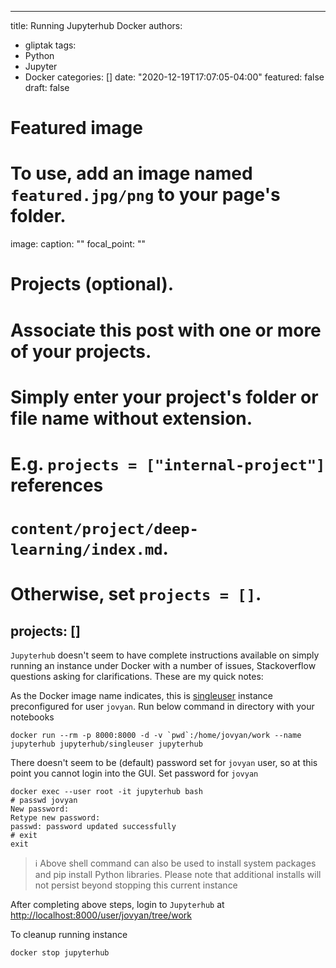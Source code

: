 
---
title: Running Jupyterhub Docker
authors:
- gliptak
tags:
- Python
- Jupyter
- Docker
categories: []
date: "2020-12-19T17:07:05-04:00"
featured: false
draft: false

# Featured image
# To use, add an image named `featured.jpg/png` to your page's folder. 
image:
  caption: ""
  focal_point: ""

# Projects (optional).
#   Associate this post with one or more of your projects.
#   Simply enter your project's folder or file name without extension.
#   E.g. `projects = ["internal-project"]` references 
#   `content/project/deep-learning/index.md`.
#   Otherwise, set `projects = []`.
projects: []
---

`Jupyterhub` doesn't seem to have complete instructions available on simply running an instance under Docker with a number of issues, Stackoverflow questions asking for clarifications. These are my quick notes:

As the Docker image name indicates, this is [singleuser](https://hub.docker.com/r/jupyterhub/singleuser) instance preconfigured for user `jovyan`. Run below command in directory with your notebooks

```
docker run --rm -p 8000:8000 -d -v `pwd`:/home/jovyan/work --name jupyterhub jupyterhub/singleuser jupyterhub
```

There doesn't seem to be (default) password set for `jovyan` user, so at this point you cannot login into the GUI. Set password for `jovyan`

```
docker exec --user root -it jupyterhub bash
# passwd jovyan
New password: 
Retype new password: 
passwd: password updated successfully
# exit
exit
```

> ℹ️ Above shell command can also be used to install system packages and pip install Python libraries. Please note that additional installs will not persist beyond stopping this current instance

After completing above steps, login to `Jupyterhub` at [http://localhost:8000/user/jovyan/tree/work](http://localhost:8000/user/jovyan/tree/work)

To cleanup running instance

```
docker stop jupyterhub
```